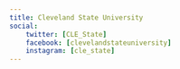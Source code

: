 ```yaml
---
title: Cleveland State University
social:
    twitter: [CLE_State]
    facebook: [clevelandstateuniversity]
    instagram: [cle_state]
---
```

